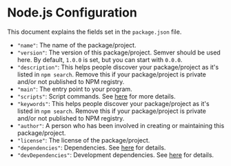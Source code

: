 # Node.js Configuration

This document explains the fields set in the `package.json` file.

- `"name"`: The name of the package/project.
- `"version"`: The version of this package/project.
  Semver should be used here.
  By default, `1.0.0` is set, but you can start with `0.0.0`.
- `"description"`: This helps people discover your package/project as
  it's listed in `npm search`.
  Remove this if your package/project is private and/or not published to NPM registry.
- `"main"`: The entry point to your program.
- `"scripts"`: Script commands. See [here](../README.md) for more details.
- `"keywords"`: This helps people discover your package/project as
  it's listed in `npm search`.
  Remove this if your package/project is private and/or not published to NPM registry.
- `"author"`: A person who has been involved in creating or maintaining this package/project.
- `"license"`: The license of the package/project.
- `"dependencies"`: Dependencies. See [here](./DEPENDENCIES.md) for details.
- `"devDependencies"`: Development dependencies.
  See [here](./DEPENDENCIES.md) for details.
